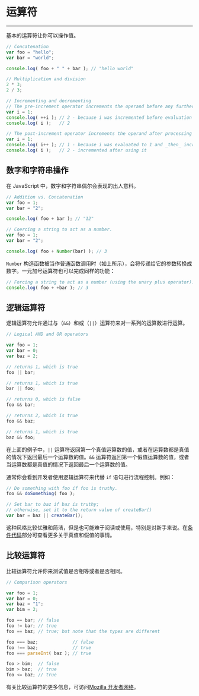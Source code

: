 # 运算符

-------

基本的运算符让你可以操作值。

```javascript
// Concatenation
var foo = "hello";
var bar = "world";

console.log( foo + " " + bar ); // "hello world"
```

```javascript
// Multiplication and division
2 * 3;
2 / 3;
```

```javascript
// Incrementing and decrementing
// The pre-increment operator increments the operand before any further processing.
var i = 1;
console.log( ++i ); // 2 - because i was incremented before evaluation
console.log( i );   // 2

// The post-increment operator increments the operand after processing it.
var i = 1;
console.log( i++ ); // 1 - because i was evaluated to 1 and _then_ incremented
console.log( i );   // 2 - incremented after using it
```

## 数字和字符串操作

在 JavaScript 中，数字和字符串偶尔会表现的出人意料。

```javascript
// Addition vs. Concatenation
var foo = 1;
var bar = "2";

console.log( foo + bar ); // "12"
```

```javascript
// Coercing a string to act as a number.
var foo = 1;
var bar = "2";

console.log( foo + Number(bar) ); // 3
```

`Number` 构造函数被当作普通函数调用时（如上所示），会将传递给它的参数转换成数字。一元加号运算符也可以完成同样的功能：

```javascript
// Forcing a string to act as a number (using the unary plus operator).
console.log( foo + +bar ); // 3
```

## 逻辑运算符

逻辑运算符允许通过与（`&&`）和或（`||`）运算符来对一系列的运算数进行运算。

```javascript
// Logical AND and OR operators

var foo = 1;
var bar = 0;
var baz = 2;

// returns 1, which is true
foo || bar;

// returns 1, which is true
bar || foo;

// returns 0, which is false
foo && bar;

// returns 2, which is true
foo && baz;

// returns 1, which is true
baz && foo;
```

在上面的例子中，`||` 运算符返回第一个真值运算数的值，或者在运算数都是真值的情况下返回最后一个运算数的值。`&&` 运算符返回第一个假值运算数的值，或者当运算数都是真值的情况下返回最后一个运算数的值。

通常你会看到开发者使用逻辑运算符来代替 `if` 语句进行流程控制。例如：

```javascript
// Do something with foo if foo is truthy.
foo && doSomething( foo );

// Set bar to baz if baz is truthy;
// otherwise, set it to the return value of createBar()
var bar = baz || createBar();
```

这种风格比较优雅和简洁，但是也可能难于阅读或使用，特别是对新手来说。在[条件代码](/javascript-101/conditional-code.html)部分可查看更多关于真值和假值的事情。

## 比较运算符

比较运算符允许你来测试值是否相等或者是否相同。

```javascript
// Comparison operators

var foo = 1;
var bar = 0;
var baz = "1";
var bim = 2;

foo == bar; // false
foo != bar; // true
foo == baz; // true; but note that the types are different

foo === baz;             // false
foo !== baz;             // true
foo === parseInt( baz ); // true

foo > bim;  // false
bim > baz;  // true
foo <= baz; // true
```

有关比较运算符的更多信息，可访问[Mozilla 开发者网络](https://developer.mozilla.org/zh-CN/docs/JavaScript/Reference/Operators/Comparison_Operators "MDN - 比较运算符")。


